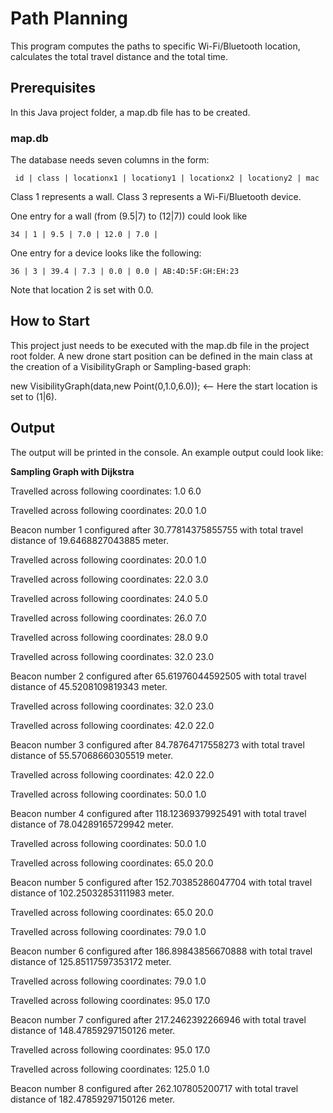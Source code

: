 # Path Planning

This program computes the paths to specific Wi-Fi/Bluetooth location, calculates the total travel distance and the total time.

## Prerequisites

In this Java project folder, a map.db file has to be created.

### map.db
The database needs seven columns in the form:
```
 id | class | locationx1 | locationy1 | locationx2 | locationy2 | mac
```
Class 1 represents a wall.
Class 3 represents a Wi-Fi/Bluetooth device.

One entry for a wall (from (9.5|7) to  (12|7)) could look like

```
34 | 1 | 9.5 | 7.0 | 12.0 | 7.0 | 
```

One entry for a device looks like the following:
```
36 | 3 | 39.4 | 7.3 | 0.0 | 0.0 | AB:4D:5F:GH:EH:23
```
Note that location 2 is set with 0.0.
## How to Start

This project just needs to be executed with the map.db file in the project root folder.
A new drone start position can be defined in the main class at the creation of a VisibilityGraph or Sampling-based graph: 

 new VisibilityGraph(data,new Point(0,1.0,6.0)); <-- Here the start location is set to (1|6).

## Output
The output will be printed in the console.
An example output could look like:

******Sampling Graph with Dijkstra******

Travelled across following coordinates: 1.0 6.0

Travelled across following coordinates: 20.0 1.0

Beacon number 1 configured after 30.77814375855755 with total travel distance of 19.6468827043885 meter.

Travelled across following coordinates: 20.0 1.0

Travelled across following coordinates: 22.0 3.0

Travelled across following coordinates: 24.0 5.0

Travelled across following coordinates: 26.0 7.0

Travelled across following coordinates: 28.0 9.0

Travelled across following coordinates: 32.0 23.0

Beacon number 2 configured after 65.61976044592505 with total travel distance of 45.5208109819343 meter.

Travelled across following coordinates: 32.0 23.0

Travelled across following coordinates: 42.0 22.0

Beacon number 3 configured after 84.78764717558273 with total travel distance of 55.57068660305519 meter.

Travelled across following coordinates: 42.0 22.0

Travelled across following coordinates: 50.0 1.0

Beacon number 4 configured after 118.12369379925491 with total travel distance of 78.04289165729942 meter.

Travelled across following coordinates: 50.0 1.0

Travelled across following coordinates: 65.0 20.0

Beacon number 5 configured after 152.70385286047704 with total travel distance of 102.25032853111983 meter.

Travelled across following coordinates: 65.0 20.0

Travelled across following coordinates: 79.0 1.0

Beacon number 6 configured after 186.89843856670888 with total travel distance of 125.85117597353172 meter.

Travelled across following coordinates: 79.0 1.0

Travelled across following coordinates: 95.0 17.0

Beacon number 7 configured after 217.2462392266946 with total travel distance of 148.47859297150126 meter.

Travelled across following coordinates: 95.0 17.0

Travelled across following coordinates: 125.0 1.0

Beacon number 8 configured after 262.107805200717 with total travel distance of 182.47859297150126 meter.



